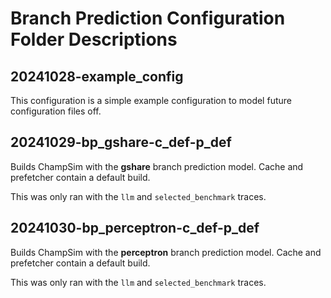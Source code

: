 # Branch Prediction Configuration Folder Descriptions

## 20241028-example_config
This configuration is a simple example configuration to model future configuration files off. 

## 20241029-bp_gshare-c_def-p_def
Builds ChampSim with the **gshare** branch prediction model. Cache and prefetcher contain a default build. 

This was only ran with the `llm` and `selected_benchmark` traces.

## 20241030-bp_perceptron-c_def-p_def
Builds ChampSim with the **perceptron** branch prediction model. Cache and prefetcher contain a default build. 

This was only ran with the `llm` and `selected_benchmark` traces.
